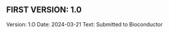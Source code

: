 FIRST VERSION: 1.0
-------------------------

Version: 1.O
Date: 2024-03-21
Text: Submitted to Bioconductor